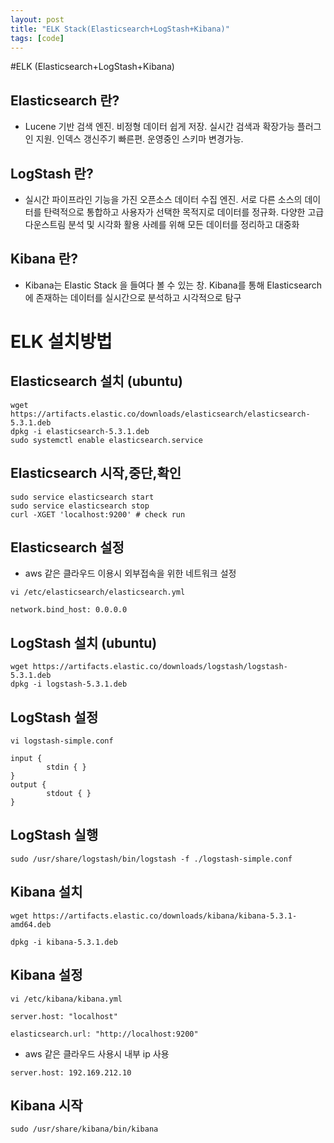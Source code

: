 ```yaml
---
layout: post
title: "ELK Stack(Elasticsearch+LogStash+Kibana)"
tags: [code]
---
```


#ELK (Elasticsearch+LogStash+Kibana)

## Elasticsearch 란?
* Lucene 기반 검색 엔진. 비정형 데이터 쉽게 저장. 실시간 검색과 확장가능 플러그인 지원. 인덱스 갱신주기 빠른편. 운영중인 스키마 변경가능.

## LogStash 란?
* 실시간 파이프라인 기능을 가진 오픈소스 데이터 수집 엔진. 서로 다른 소스의 데이터를 탄력적으로 통합하고 사용자가 선택한 목적지로 데이터를 정규화. 다양한 고급 다운스트림 분석 및 시각화 활용 사례를 위해 모든 데이터를 정리하고 대중화

## Kibana 란?
* Kibana는 Elastic Stack 을 들여다 볼 수 있는 창. Kibana를 통해 Elasticsearch에 존재하는 데이터를 실시간으로 분석하고 시각적으로 탐구


# ELK 설치방법

## Elasticsearch 설치 (ubuntu)


```
wget https://artifacts.elastic.co/downloads/elasticsearch/elasticsearch-5.3.1.deb
dpkg -i elasticsearch-5.3.1.deb
sudo systemctl enable elasticsearch.service
```

## Elasticsearch 시작,중단,확인

```
sudo service elasticsearch start
sudo service elasticsearch stop
curl -XGET 'localhost:9200' # check run
```

## Elasticsearch 설정

* aws 같은 클라우드 이용시 외부접속을 위한 네트워크 설정

```
vi /etc/elasticsearch/elasticsearch.yml

network.bind_host: 0.0.0.0
```

## LogStash 설치 (ubuntu)

```
wget https://artifacts.elastic.co/downloads/logstash/logstash-5.3.1.deb
dpkg -i logstash-5.3.1.deb
```

## LogStash 설정

```
vi logstash-simple.conf
```

```
input {
        stdin { }
}
output {
        stdout { }
}
```

## LogStash 실행

```
sudo /usr/share/logstash/bin/logstash -f ./logstash-simple.conf
```

## Kibana 설치

```
wget https://artifacts.elastic.co/downloads/kibana/kibana-5.3.1-amd64.deb

dpkg -i kibana-5.3.1.deb
```

## Kibana 설정

```
vi /etc/kibana/kibana.yml
```

```
server.host: "localhost"

elasticsearch.url: "http://localhost:9200"
```
* aws 같은 클라우드 사용시 내부 ip 사용

```
server.host: 192.169.212.10
```

## Kibana 시작
```
sudo /usr/share/kibana/bin/kibana
```
